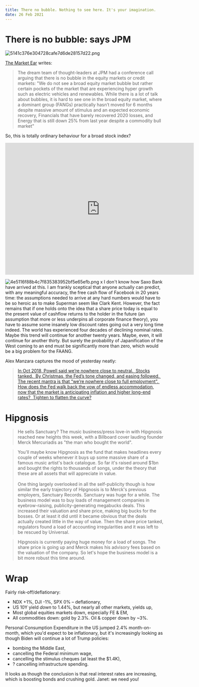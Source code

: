 ```yaml
---
title: There no bubble. Nothing to see here. It's your imagination. 
date: 26 Feb 2021
---
```


# There is no bubble: says JPM

![5141c376e304728cafe7d6de28157d22.png]({attach}5141c376e304728cafe7d6de28157d22.png)

[The Market Ear](https://themarketear.com/) writes: 

> The dream team of thought-leaders at JPM had a conference call arguing that there is no bubble in the equity markets or credit markets: "We do not see a broad equity market bubble but rather certain pockets of the market that are experiencing hyper growth such as electric vehicles and renewables. While there is a lot of talk about bubbles, it is hard to see one in the broad equity market, where a dominant group (FANGs) practically hasn’t moved for 6 months despite massive amount of stimulus and an expected economic recovery, Financials that have barely recovered 2020 losses, and Energy that is still down 25% from last year despite a commodity bull market"

So, this is totally ordinary behaviour for a broad stock index?

<iframe width="600" height="420" src="https://app.koyfin.com/share/fe8c26ab79/simple" frameBorder="0"></iframe>

![4e5116f88b4c7f835383952bf5e65efb.png]({attach}4e5116f88b4c7f835383952bf5e65efb.png)
x
I don't know how Saxo Bank have arrived at this. I am frankly sceptical that anyone actually can predict, with any meaningful accuracy, the free cash flow of Facebook in 20 years time: the assumptions needed to arrive at any hard numbers would have to be so heroic as to make Superman seem like Clark Kent. 
However, the fact remains that if one holds onto the idea that a share price today is equal to the present value of cashflow returns to the holder in the future (an assumption that more or less underpins all corporate finance theory), you have to assume some insanely low discount rates going out a very long time indeed.
The world has experienced four decades of declining nominal rates. Maybe this trend will continue for another twenty years. Maybe, even, it will continue for another thirty. But surely the probability of Japanification of the West coming to an end must be significantly more than zero, which would be a big problem for the FAANG.

Alex Manzara captures the mood of yesterday neatly: 

> [In Oct 2018, Powell said we’re nowhere close to neutral.  Stocks tanked.  By Christmas, the Fed’s tone changed, and easing followed.  The recent mantra is that “we’re nowhere close to full employment”.  How does the Fed walk back the vow of endless accommodation, now that the market is anticipating inflation and higher long-end rates?  Tighten to flatten the curve?](https://www.chartpoint.com/potato-heads/)


# Hipgnosis

>  He sells Sanctuary? 
 The music business/press love-in with Hipgnosis reached new heights this week, with a Billboard cover lauding founder Merck Mercuriadis as "the man who bought the world". 
 
> You'll maybe know Hipgnosis as the fund that makes headlines every couple of weeks whenever it buys up some massive share of a famous music artist's back catalogue. So far it's raised around $1bn and bought the rights to thousands of songs, under the theory that these are all assets that will appreciate in value.  <br>  <br>One thing largely overlooked in all the self-publicity though is how similar the early trajectory of Hipgnosis is to Merck's previous employers, Sanctuary Records. Sanctuary was huge for a while. The business model was to buy loads of management companies in eyebrow-raising, publicity-generating megabucks deals. This increased their valuation and share price, making big bucks for the bosses. Or at least it did until it became obvious that the deals actually created little in the way of value. Then the share price tanked, regulators found a load of accounting irregularities and it was left to be rescued by Universal. 
 
> Hipgnosis is currently paying huge money for a load of songs. The share price is going up and Merck makes his advisory fees based on the valuation of the company. So let's hope the business model is a bit more robust this time around. 
 
 
 # Wrap
 
 Fairly risk-off/deflationary:
 
 - NDX +1%, DJI -1%, SPX 0% – deflationary,
 - US 10Y yield *down* to 1.44%, but nearly all other markets, yields up,
 - Most global equities markets down, especially FE & EM,
 - All commodities down: gold by 2.3%. Oil & copper down by ~3%.

Personal Consumption Expenditure in the US jumped 2.4% month-on-month, which you'd expect to be inflationary, but it's increasingly looking as though Biden will continue a lot of Trump policies:

- bombing the Middle East,
- cancelling the Federal minimum wage,
- cancelling the stimulus cheques (at least the $1.4K),
- ? cancelling infrastructure spending.

It looks as though the conclusion is that real interest rates are increasing, which is boosting bonds and crushing gold. 
Janet: we need you!
